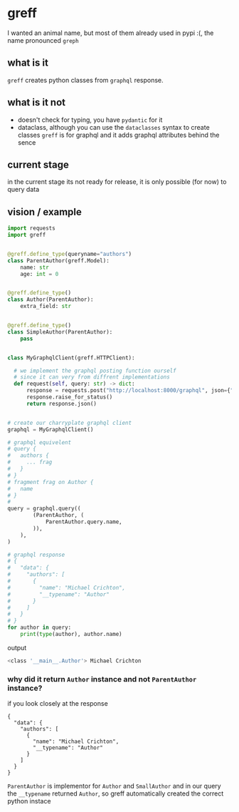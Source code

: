 # greff
I wanted an animal name, but most of them already used in pypi :(, the name pronounced `greph` 

## what is it
`greff` creates python classes from `graphql` response.

## what is it not
 * doesn't check for typing, you have `pydantic` for it
 * dataclass, although you can use the `dataclasses` syntax to create classes `greff` is for graphql and it adds graphql attributes behind the sence

## current stage
in the current stage its not ready for release, it is only possible
(for now) to query data

## vision / example
```py
import requests
import greff


@greff.define_type(queryname="authors")
class ParentAuthor(greff.Model):
    name: str
    age: int = 0


@greff.define_type()
class Author(ParentAuthor):
    extra_field: str


@greff.define_type()
class SimpleAuthor(ParentAuthor):
    pass


class MyGraphqlClient(greff.HTTPClient):

  # we implement the graphql posting function ourself
  # since it can very from diffrent implementations
  def request(self, query: str) -> dict:
      response = requests.post("http://localhost:8000/graphql", json={"query": query}, verify=False)
      response.raise_for_status()
      return response.json()


# create our charryplate graphql client
graphql = MyGraphqlClient()

# graphql equivelent
# query {
#   authors {
#     ... frag
#   }
# }
# fragment frag on Author {
#   name
# }
# 
query = graphql.query((
        (ParentAuthor, (
            ParentAuthor.query.name,
        )),
    ),
)

# graphql response 
# {
#   "data": {
#     "authors": [
#       {
#         "name": "Michael Crichton",
#         "__typename": "Author"
#       }
#     ]
#   }
# }
for author in query:
    print(type(author), author.name)
```

output
```sh
<class '__main__.Author'> Michael Crichton
```

### why did it return `Author` instance and not `ParentAuthor` instance?

if you look closely at the response
```gql
{
  "data": {
    "authors": [
      {
        "name": "Michael Crichton",
        "__typename": "Author"
      }
    ]
  }
}
```

`ParentAuthor` is implementor for `Author` and `SmallAuthor` and in our query the `__typename` 
returned `Author`, so greff automatically created the correct python instace

